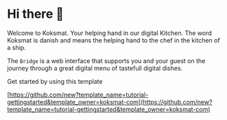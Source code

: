 # Hi there 👋

Welcome to Koksmat. Your helping hand in our digital Kitchen. The word
Koksmat is danish and means the helping hand to the chef in the kitchen
of a ship.

The `Bridge` is a web interface that supports you and your guest on the journey through a great digital menu of tastefull digital dishes. 

Get started by using this template

[https://github.com/new?template_name=tutorial-gettingstarted&template_owner=koksmat-com](https://github.com/new?template_name=tutorial-gettingstarted&template_owner=koksmat-com)
